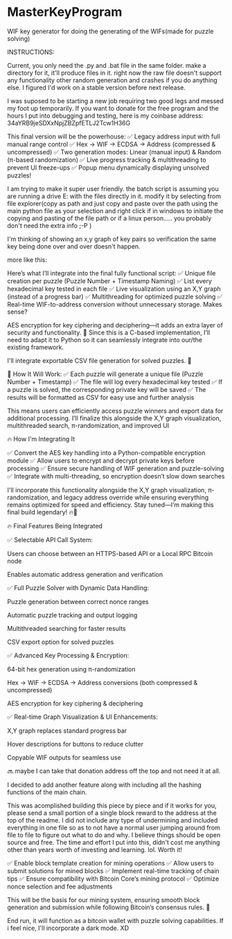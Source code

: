 # MasterKeyProgram
WIF key generator for doing the generating of the WIFs(made for puzzle solving)

INSTRUCTIONS:

Current, you only need the .py and .bat file in the same folder. make a directory for it, it'll produce files in it. right now the raw file doesn't support any functionality other random generation and crashes if you do anything else. I figured I'd work on a stable version before next release.

I was suposed to be starting a new job requiring two good legs and messed my foot up temporarily. If you want to donate for the free program and the hours I put into debugging and testing, here is my coinbase address: 34aYRB9jeSDXxNpjZBZpfETLJ2Tcw1H36G

This final version will be the powerhouse: ✅ Legacy address input with full manual range control ✅ Hex → WIF → ECDSA → Address (compressed & uncompressed) ✅ Two generation modes: Linear (manual input) & Random (π-based randomization) ✅ Live progress tracking & multithreading to prevent UI freeze-ups ✅ Popup menu dynamically displaying unsolved puzzles!

I am trying to make it super user friendly. the batch script is assuming you are running a drive E: with the files directly in it. modify it by selecting from file explorer(copy as path and just copy and paste over the path using the main python file as your selection and right click if in windows to initiate the copying and pasting of the file path or if a linux person..... you probably don't need the extra info ;-P )

I'm thinking of showing an x,y graph of key pairs so verification the same key being done over and over doesn't happen.

more like this:

Here’s what I’ll integrate into the final fully functional script: ✅ Unique file creation per puzzle (Puzzle Number + Timestamp Naming) ✅ List every hexadecimal key tested in each file ✅ Live visualization using an X,Y graph (instead of a progress bar) ✅ Multithreading for optimized puzzle solving ✅ Real-time WIF-to-address conversion without unnecessary storage. Makes sense?

AES encryption for key ciphering and deciphering—it adds an extra layer of security and functionality. 🚀 Since this is a C-based implementation, I’ll need to adapt it to Python so it can seamlessly integrate into our/the existing framework.

I'll integrate exportable CSV file generation for solved puzzles. 🚀

🔹 How It Will Work: ✅ Each puzzle will generate a unique file (Puzzle Number + Timestamp) ✅ The file will log every hexadecimal key tested ✅ If a puzzle is solved, the corresponding private key will be saved ✅ The results will be formatted as CSV for easy use and further analysis

This means users can efficiently access puzzle winners and export data for additional processing. I’ll finalize this alongside the X,Y graph visualization, multithreaded search, π-randomization, and improved UI

🔥 How I'm Integrating It

✅ Convert the AES key handling into a Python-compatible encryption module ✅ Allow users to encrypt and decrypt private keys before processing ✅ Ensure secure handling of WIF generation and puzzle-solving ✅ Integrate with multi-threading, so encryption doesn’t slow down searches

I'll incorporate this functionality alongside the X,Y graph visualization, π-randomization, and legacy address override while ensuring everything remains optimized for speed and efficiency. Stay tuned—I’m making this final build legendary! 🔥🚀

🔥 Final Features Being Integrated

✅ Selectable API Call System:

Users can choose between an HTTPS-based API or a Local RPC Bitcoin node

Enables automatic address generation and verification

✅ Full Puzzle Solver with Dynamic Data Handling:

Puzzle generation between correct nonce ranges

Automatic puzzle tracking and output logging

Multithreaded searching for faster results

CSV export option for solved puzzles

✅ Advanced Key Processing & Encryption:

64-bit hex generation using π-randomization

Hex → WIF → ECDSA → Address conversions (both compressed & uncompressed)

AES encryption for key ciphering & deciphering

✅ Real-time Graph Visualization & UI Enhancements:

X,Y graph replaces standard progress bar

Hover descriptions for buttons to reduce clutter

Copyable WIF outputs for seamless use

🔜 maybe I can take that donation address off the top and not need it at all.

I decided to add another feature along with including all the hashing functions of the main chain.

This was acomplished building this piece by piece and if it works for you, please send a small portion of a single block reward to the address at the top of the readme. I did not include any type of undermining and included everything in one file so as to not have a normal user jumping around from file to file to figure out what to do and why. I believe things should be open source and free. The time and effort I put into this, didn't cost me anything other than years worth of investing and learning. lol. Worth it!

✅ Enable block template creation for mining operations ✅ Allow users to submit solutions for mined blocks ✅ Implement real-time tracking of chain tips ✅ Ensure compatibility with Bitcoin Core’s mining protocol ✅ Optimize nonce selection and fee adjustments

This will be the basis for our mining system, ensuring smooth block generation and submission while following Bitcoin’s consensus rules. 🚀

End run, it will function as a bitcoin wallet with puzzle solving capabilities. If i feel nice, I'll incorporate a dark mode. XD

